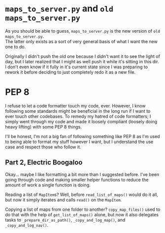 # `maps_to_server.py` and `old maps_to_server.py`
As you should be able to guess, `maps_to_server.py` is the new version of `old maps_to_server.py`.
<br>
The latter only exists as a sort of very general basis of what I want the new one to do.

Originally I didn't push the old one because I didn't want it to see the light of day, but I later realized that I might as well push it while it's sitting in this dir. I don't even know if it fully in it's current state since I was preparing to rework it before deciding to just completely redo it as a new file.

# PEP 8
I refuse to let a code formatter touch my code, ever. However, I know following some standards might be beneficial in the long run if I want to ever touch other codebases. To remedy my hatred of code formatters; I simply went through my code and made it loosely compliant (loosely doing heavy lifting) with some PEP 8 things.

I'll be honest, I'm not a big fan of following something like PEP 8 as I'm used to being able to format my stuff however I want, but I understand the use case and respect those who follow it.

## Part 2, Electric Boogaloo
Okay... maybe I like formatting a bit more than I suggested before. I've been going through code and making smaller helper functions to reduce the amount of work a single function is doing.

Reading a list of `MapItem`s? Well, before `read_list_of_maps()` would do it all, but now it simply iterates and calls `read()` on the `MapItem`.

Copying a list of maps from one folder to another? `copy_map_files()` used to do that with the help of `get_list_of_maps()` alone, but now it also delegates tasks to `_prepare_dir_as_path()`, `_copy_and_log_map()`, and `_copy_and_log_nav()`.